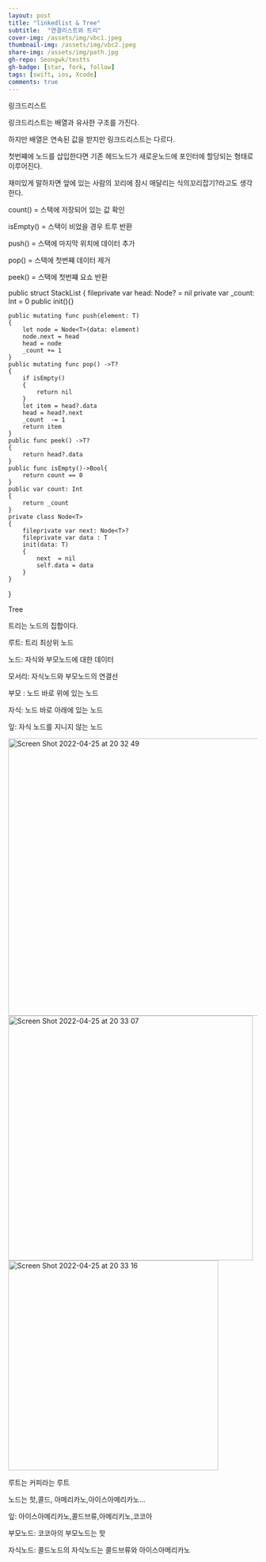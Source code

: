 ```yaml
---
layout: post
title: "linkedlist & Tree" 
subtitle:  "연결리스트와 트리"
cover-img: /assets/img/vbc1.jpeg
thumbnail-img: /assets/img/vbc2.jpeg
share-img: /assets/img/path.jpg
gh-repo: Seongwk/testts
gh-badge: [star, fork, follow]
tags: [swift, ios, Xcode]
comments: true
---
```




링크드리스트

링크드리스트는 배열과 유사한 구조를 가진다.

하지만 배열은 연속된 값을 받지만 링크드리스트는 다르다.

첫번쨰에 노드를 삽입한다면 기존 헤드노드가 새로운노드에 포인터에 할당되는 형태로 이루어진다.

재미있게 말하자면 앞에 있는 사람의 꼬리에 잠시 매달리는 식의꼬리잡기?라고도 생각한다.


count() = 스택에 저장되어 있는 값 확인

isEmpty() = 스택이 비었을 경우 트루 반환

push() = 스택에 마지막 위치에 데이터 추가

pop() = 스택에 첫번쨰 데이터 제거 

peek() = 스택에 첫번쨰 요쇼 반환


public struct StackList<T>
{
    fileprivate var head: Node<T>?  =  nil
    private var _count: Int = 0
    public init(){}

    public mutating func push(element: T)
    {
        let node = Node<T>(data: element)
        node.next = head
        head = node
        _count += 1
    }
    public mutating func pop() ->T?
    {
        if isEmpty()
        {
            return nil
        }
        let item = head?.data
        head = head?.next
        _count  -= 1
        return item
    }
    public func peek() ->T?
    {
        return head?.data
    }
    public func isEmpty()->Bool{
        return count == 0
    }
    public var count: Int
    {
        return _count
    }
    private class Node<T>
    {
        fileprivate var next: Node<T>?
        fileprivate var data : T
        init(data: T)
        {
            next  = nil
            self.data = data
        }
    }
}
  

Tree

트리는 노드의 집합이다.

루트: 트리 최상위 노드
  
노드: 자식와 부모노드에 대한 데이터
  
모서리: 자식노드와 부모노드의 연결선
  
부모 : 노드 바로 위에 있는 노드
  
자식: 노드 바로 아래에 있는 노드
  
잎: 자식 노드를 지니지 않는 노드
  
<img width="560" alt="Screen Shot 2022-04-25 at 20 32 49" src="https://user-images.githubusercontent.com/40172001/165081014-209a5364-f8f0-47e6-9b13-9c0f36754f24.png">
  
<img width="494" alt="Screen Shot 2022-04-25 at 20 33 07" src="https://user-images.githubusercontent.com/40172001/165081032-352d9aa5-c1c7-40cb-872f-fd8b9a59d942.png">
  
<img width="424" alt="Screen Shot 2022-04-25 at 20 33 16" src="https://user-images.githubusercontent.com/40172001/165081049-2c3b4e29-dbe2-4924-a6b8-d26893584717.png">

루트는 커피라는 루트
    
노드는 핫,콜드, 아메리카노,아이스아메리카노…
    
잎: 아이스아메리카노,콜드브류,아메리키노,코코아
    
부모노드: 코코아의 부모노드는 핫
    
자식노드: 콜드노드의 자식노드는 콜드브류와 아이스아메리카노
    
